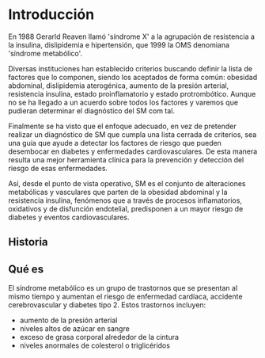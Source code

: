# Introducción

En 1988 Gerarld Reaven llamó 'síndrome X' a la agrupación de resistencia a la insulina, dislipidemia e hipertensión, que 1999 la OMS denomiana 'síndrome metabólico'.

Diversas instituciones han establecido criterios buscando definir la lista de factores que lo componen, siendo los aceptados de forma común: obesidad abdominal, dislipidemia aterogénica, aumento de la presión arterial, resistencia insulina, estado proinflamatorio y estado protrombótico. Aunque no se ha llegado a un acuerdo sobre todos los factores y varemos que pudieran determinar el diagnóstico del SM com tal.

Finalmente se ha visto que el enfoque adecuado, en vez de pretender realizar un diagnóstico de SM que cumpla una lista cerrada de criterios, sea una guía que ayude a detectar los factores de riesgo que pueden desembocar en diabetes y enfermedades cardiovasculares. De esta manera resulta una mejor herramienta clínica para la prevención y detección del riesgo de esas enfermedades.

 Así, desde el punto de vista operativo, SM es el conjunto de alteraciones metabólicas y vasculares que parten de la obesidad abdominal y la resistencia insulina, fenómenos que a través de procesos inflamatorios, oxidativos y de disfunción endotelial, predisponen a un mayor riesgo de diabetes y eventos cardiovasculares.


## Historia








## Qué es

El síndrome metabólico es un grupo de trastornos que se presentan al mismo tiempo y aumentan el riesgo de enfermedad cardíaca, accidente cerebrovascular y diabetes tipo 2. 
Estos trastornos incluyen:  
- aumento de la presión arterial  
- niveles altos de azúcar en sangre  
- exceso de grasa corporal alrededor de la cintura  
- niveles anormales de colesterol o triglicéridos  
